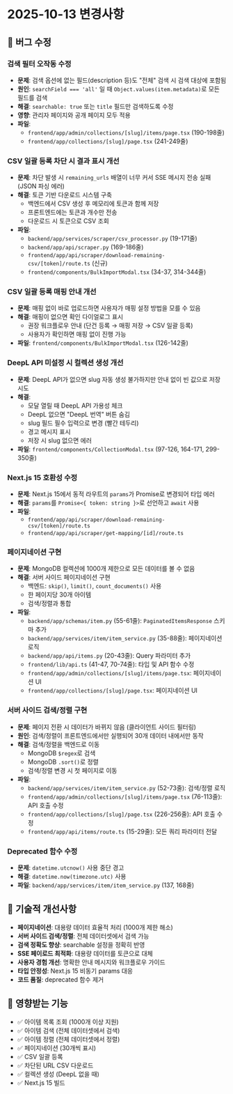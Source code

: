 # 2025-10-13 변경사항

## 🐛 버그 수정

### 검색 필터 오작동 수정
- **문제**: 검색 옵션에 없는 필드(description 등)도 "전체" 검색 시 검색 대상에 포함됨
- **원인**: `searchField === 'all'` 일 때 `Object.values(item.metadata)`로 모든 필드를 검색
- **해결**: `searchable: true` 또는 `title` 필드만 검색하도록 수정
- **영향**: 관리자 페이지와 공개 페이지 모두 적용
- **파일**:
  - `frontend/app/admin/collections/[slug]/items/page.tsx` (190-198줄)
  - `frontend/app/collections/[slug]/page.tsx` (241-249줄)

### CSV 일괄 등록 차단 시 결과 표시 개선
- **문제**: 차단 발생 시 `remaining_urls` 배열이 너무 커서 SSE 메시지 전송 실패 (JSON 파싱 에러)
- **해결**: 토큰 기반 다운로드 시스템 구축
  - 백엔드에서 CSV 생성 후 메모리에 토큰과 함께 저장
  - 프론트엔드에는 토큰과 개수만 전송
  - 다운로드 시 토큰으로 CSV 조회
- **파일**:
  - `backend/app/services/scraper/csv_processor.py` (19-171줄)
  - `backend/app/api/scraper.py` (169-186줄)
  - `frontend/app/api/scraper/download-remaining-csv/[token]/route.ts` (신규)
  - `frontend/components/BulkImportModal.tsx` (34-37, 314-344줄)

### CSV 일괄 등록 매핑 안내 개선
- **문제**: 매핑 없이 바로 업로드하면 사용자가 매핑 설정 방법을 모를 수 있음
- **해결**: 매핑이 없으면 확인 다이얼로그 표시
  - 권장 워크플로우 안내 (단건 등록 → 매핑 저장 → CSV 일괄 등록)
  - 사용자가 확인하면 매핑 없이 진행 가능
- **파일**: `frontend/components/BulkImportModal.tsx` (126-142줄)

### DeepL API 미설정 시 컬렉션 생성 개선
- **문제**: DeepL API가 없으면 slug 자동 생성 불가하지만 안내 없이 빈 값으로 저장 시도
- **해결**:
  - 모달 열릴 때 DeepL API 가용성 체크
  - DeepL 없으면 "DeepL 번역" 버튼 숨김
  - slug 필드 필수 입력으로 변경 (빨간 테두리)
  - 경고 메시지 표시
  - 저장 시 slug 없으면 에러
- **파일**: `frontend/components/CollectionModal.tsx` (97-126, 164-171, 299-350줄)

### Next.js 15 호환성 수정
- **문제**: Next.js 15에서 동적 라우트의 `params`가 Promise로 변경되어 타입 에러
- **해결**: `params`를 `Promise<{ token: string }>`로 선언하고 `await` 사용
- **파일**:
  - `frontend/app/api/scraper/download-remaining-csv/[token]/route.ts`
  - `frontend/app/api/scraper/get-mapping/[id]/route.ts`

### 페이지네이션 구현
- **문제**: MongoDB 컬렉션에 1000개 제한으로 모든 데이터를 볼 수 없음
- **해결**: 서버 사이드 페이지네이션 구현
  - 백엔드: `skip()`, `limit()`, `count_documents()` 사용
  - 한 페이지당 30개 아이템
  - 검색/정렬과 통합
- **파일**:
  - `backend/app/schemas/item.py` (55-61줄): `PaginatedItemsResponse` 스키마 추가
  - `backend/app/services/item/item_service.py` (35-88줄): 페이지네이션 로직
  - `backend/app/api/items.py` (20-43줄): Query 파라미터 추가
  - `frontend/lib/api.ts` (41-47, 70-74줄): 타입 및 API 함수 수정
  - `frontend/app/admin/collections/[slug]/items/page.tsx`: 페이지네이션 UI
  - `frontend/app/collections/[slug]/page.tsx`: 페이지네이션 UI

### 서버 사이드 검색/정렬 구현
- **문제**: 페이지 전환 시 데이터가 바뀌지 않음 (클라이언트 사이드 필터링)
- **원인**: 검색/정렬이 프론트엔드에서만 실행되어 30개 데이터 내에서만 동작
- **해결**: 검색/정렬을 백엔드로 이동
  - MongoDB `$regex`로 검색
  - MongoDB `.sort()`로 정렬
  - 검색/정렬 변경 시 첫 페이지로 이동
- **파일**:
  - `backend/app/services/item/item_service.py` (52-73줄): 검색/정렬 로직
  - `frontend/app/admin/collections/[slug]/items/page.tsx` (76-113줄): API 호출 수정
  - `frontend/app/collections/[slug]/page.tsx` (226-256줄): API 호출 수정
  - `frontend/app/api/items/route.ts` (15-29줄): 모든 쿼리 파라미터 전달

### Deprecated 함수 수정
- **문제**: `datetime.utcnow()` 사용 중단 경고
- **해결**: `datetime.now(timezone.utc)` 사용
- **파일**: `backend/app/services/item/item_service.py` (137, 168줄)

## 🔧 기술적 개선사항

- **페이지네이션**: 대용량 데이터 효율적 처리 (1000개 제한 해소)
- **서버 사이드 검색/정렬**: 전체 데이터셋에서 검색 가능
- **검색 정확도 향상**: searchable 설정을 정확히 반영
- **SSE 페이로드 최적화**: 대용량 데이터를 토큰으로 대체
- **사용자 경험 개선**: 명확한 안내 메시지와 워크플로우 가이드
- **타입 안정성**: Next.js 15 비동기 params 대응
- **코드 품질**: deprecated 함수 제거

## 📝 영향받는 기능

- ✅ 아이템 목록 조회 (1000개 이상 지원)
- ✅ 아이템 검색 (전체 데이터셋에서 검색)
- ✅ 아이템 정렬 (전체 데이터셋에서 정렬)
- ✅ 페이지네이션 (30개씩 표시)
- ✅ CSV 일괄 등록
- ✅ 차단된 URL CSV 다운로드
- ✅ 컬렉션 생성 (DeepL 없을 때)
- ✅ Next.js 15 빌드
